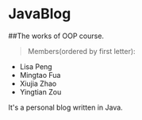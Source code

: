 # JavaBlog
##The works of OOP course.
>Members(ordered by first letter):
 - Lisa Peng
 - Mingtao Fua
 - Xiujia Zhao
 - Yingtian Zou

It's a personal blog written in Java.
